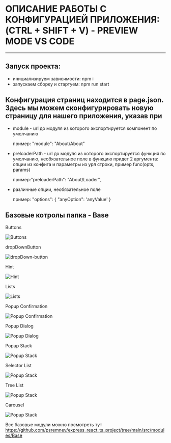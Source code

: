 # ОПИСАНИЕ РАБОТЫ С КОНФИГУРАЦИЕЙ ПРИЛОЖЕНИЯ: (CTRL + SHIFT + V) - PREVIEW MODE VS CODE

---

 ## Запуск проекта:
   - инициализируем зависимости: npm i
   - запускаем сборку и стартуем: npm run start
 ## Конфигурация страниц находится в page.json. Здесь мы можем сконфигурировать новую страницу для нашего приложения, указав при

   - module - url до модуля из которого экспортируется компонент по умолчанию

     пример: "module": "About/About"

   - preloaderPath - url до модуля из которого экспортируется функция по умолчанию, необязательное поле
   в функцию придет 2 аргумента: опции из конфига и параметры из урл строки, пример func(opts, params)

     пример:"preloaderPath": "About/Loader",

   - различные опции, необязательное поле

     пример:
     "options": {
        "anyOption": 'anyValue'
     }
## Базовые котролы папкa - Base

Buttons

![Buttons](https://github.com/psremnev/express_react_ts_project/blob/main/demo-image/button.png)

dropDownButton

![dropDown-button](https://github.com/psremnev/express_react_ts_project/blob/main/demo-image/dropDown-button.png)

Hint

![Hint](https://github.com/psremnev/express_react_ts_project/blob/main/demo-image/hint.png)

Lists

![Lists](https://github.com/psremnev/express_react_ts_project/blob/main/demo-image/lists.png)

Popup Confirmation

![Popup Confirmation](https://github.com/psremnev/express_react_ts_project/blob/main/demo-image/popup-confirmation.png)

Popup Dialog

![Popup Dialog](https://github.com/psremnev/express_react_ts_project/blob/main/demo-image/popup-dialog.png)

Popup Stack

![Popup Stack](https://github.com/psremnev/express_react_ts_project/blob/main/demo-image/popup-stack.png)

Selector List

![Popup Stack](https://github.com/psremnev/express_react_ts_project/blob/main/demo-image/selector-list.png)

Tree List

![Popup Stack](https://github.com/psremnev/express_react_ts_project/blob/main/demo-image/tree-list.png)

Carousel

![Popup Stack](https://github.com/psremnev/express_react_ts_project/blob/main/demo-image/carousel.png)

Все базовые модули можно посмотреть тут https://github.com/psremnev/express_react_ts_project/tree/main/src/modules/Base
